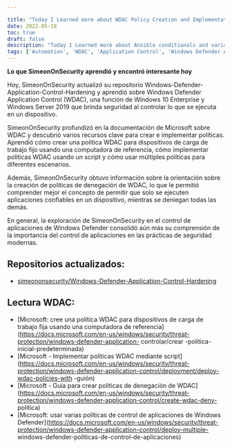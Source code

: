 ```yaml
---

title: "Today I Learned more about WDAC Policy Creation and Implementation"
date: 2022-05-18
toc: true
draft: false
description: "Today I Learned more about Ansible conditionals and variable management"
tags: ['Automation', 'WDAC', 'Application Control', 'Windows Defender Application Control', 'Windows Defender', 'Powershell']
---
```


 **Lo que SimeonOnSecurity aprendió y encontró interesante hoy**  Hoy, SimeonOnSecurity actualizó su repositorio Windows-Defender-Application-Control-Hardening y aprendió sobre Windows Defender Application Control (WDAC), una función de Windows 10 Enterprise y Windows Server 2019 que brinda seguridad al controlar lo que se ejecuta en un dispositivo.  SimeonOnSecurity profundizó en la documentación de Microsoft sobre WDAC y descubrió varios recursos clave para crear e implementar políticas. Aprendió cómo crear una política WDAC para dispositivos de carga de trabajo fijo usando una computadora de referencia, cómo implementar políticas WDAC usando un script y cómo usar múltiples políticas para diferentes escenarios.  Además, SimeonOnSecurity obtuvo información sobre la orientación sobre la creación de políticas de denegación de WDAC, lo que le permitió comprender mejor el concepto de permitir que solo se ejecuten aplicaciones confiables en un dispositivo, mientras se deniegan todas las demás.  En general, la exploración de SimeonOnSecurity en el control de aplicaciones de Windows Defender consolidó aún más su comprensión de la importancia del control de aplicaciones en las prácticas de seguridad modernas.  ## Repositorios actualizados: - [simeononsecurity/Windows-Defender-Application-Control-Hardening](https://github.com/simeononsecurity/Windows-Defender-Application-Control-Hardening)  ## Lectura WDAC: - [Microsoft: cree una política WDAC para dispositivos de carga de trabajo fija usando una computadora de referencia](https://docs.microsoft.com/en-us/windows/security/threat-protection/windows-defender-application- controlar/crear -política-inicial-predeterminada) - [Microsoft - Implementar políticas WDAC mediante script](https://docs.microsoft.com/en-us/windows/security/threat-protection/windows-defender-application-control/deployment/deploy-wdac-policies-with -guión) - [Microsoft - Guía para crear políticas de denegación de WDAC](https://docs.microsoft.com/en-us/windows/security/threat-protection/windows-defender-application-control/create-wdac-deny- política) - [Microsoft: usar varias políticas de control de aplicaciones de Windows Defender](https://docs.microsoft.com/en-us/windows/security/threat-protection/windows-defender-application-control/deploy-multiple- windows-defender-politicas-de-control-de-aplicaciones)